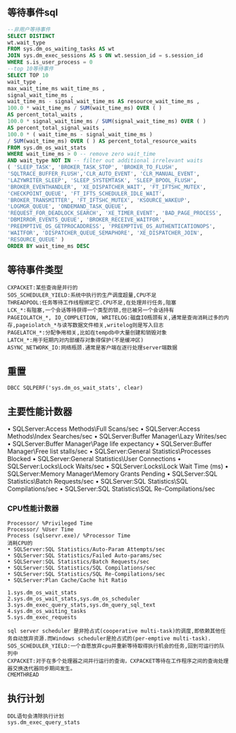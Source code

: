 ## 等待事件sql
```sql
--非用户等待事件
SELECT DISTINCT
wt.wait_type
FROM sys.dm_os_waiting_tasks AS wt
JOIN sys.dm_exec_sessions AS s ON wt.session_id = s.session_id
WHERE s.is_user_process = 0
--top 10等待事件
SELECT TOP 10
wait_type ,
max_wait_time_ms wait_time_ms ,
signal_wait_time_ms ,
wait_time_ms - signal_wait_time_ms AS resource_wait_time_ms ,
100.0 * wait_time_ms / SUM(wait_time_ms) OVER ( )
AS percent_total_waits ,
100.0 * signal_wait_time_ms / SUM(signal_wait_time_ms) OVER ( )
AS percent_total_signal_waits ,
100.0 * ( wait_time_ms - signal_wait_time_ms )
/ SUM(wait_time_ms) OVER ( ) AS percent_total_resource_waits
FROM sys.dm_os_wait_stats
WHERE wait_time_ms > 0 -- remove zero wait_time
AND wait_type NOT IN -- filter out additional irrelevant waits
( 'SLEEP_TASK', 'BROKER_TASK_STOP', 'BROKER_TO_FLUSH',
'SQLTRACE_BUFFER_FLUSH','CLR_AUTO_EVENT', 'CLR_MANUAL_EVENT',
'LAZYWRITER_SLEEP', 'SLEEP_SYSTEMTASK', 'SLEEP_BPOOL_FLUSH',
'BROKER_EVENTHANDLER', 'XE_DISPATCHER_WAIT', 'FT_IFTSHC_MUTEX',
'CHECKPOINT_QUEUE', 'FT_IFTS_SCHEDULER_IDLE_WAIT',
'BROKER_TRANSMITTER', 'FT_IFTSHC_MUTEX', 'KSOURCE_WAKEUP',
'LOGMGR_QUEUE', 'ONDEMAND_TASK_QUEUE',
'REQUEST_FOR_DEADLOCK_SEARCH', 'XE_TIMER_EVENT', 'BAD_PAGE_PROCESS',
'DBMIRROR_EVENTS_QUEUE', 'BROKER_RECEIVE_WAITFOR',
'PREEMPTIVE_OS_GETPROCADDRESS', 'PREEMPTIVE_OS_AUTHENTICATIONOPS',
'WAITFOR', 'DISPATCHER_QUEUE_SEMAPHORE', 'XE_DISPATCHER_JOIN',
'RESOURCE_QUEUE' )
ORDER BY wait_time_ms DESC
```
## 等待事件类型
```
CXPACKET:某些查询是并行的
SOS_SCHEDULER_YIELD:系统中执行的生产调度超量,CPU不足
THREADPOOL:任务等待工作线程绑定它.CPU不足,在处理并行任务,阻塞
LCK_*:有阻塞,一个会话等待获得一个类型的锁,但已被另一个会话持有
PAGEIOLATCH_*, IO_COMPLETION, WRITELOG:磁盘IO瓶颈有关,通常是查询消耗过多的内存,pageiolatch_*与读写数据文件相关,writelog则是写入日志
PAGELATCH_*:分配争用相关,比如在tempdb中大量创建和销毁对象
LATCH_*:用于短期内对内部缓存对象得保护(不是缓冲区)
ASYNC_NETWORK_IO:网络瓶颈.通常是客户端在逐行处理server端数据
```
## 重置
```
DBCC SQLPERF('sys.dm_os_wait_stats', clear)
```
## 主要性能计数器
• SQLServer:Access Methods\Full Scans/sec
• SQLServer:Access Methods\Index Searches/sec
• SQLServer:Buffer Manager\Lazy Writes/sec
• SQLServer:Buffer Manager\Page life expectancy
• SQLServer:Buffer Manager\Free list stalls/sec
• SQLServer:General Statistics\Processes Blocked
• SQLServer:General Statistics\User Connections
• SQLServer:Locks\Lock Waits/sec
• SQLServer:Locks\Lock Wait Time (ms)
• SQLServer:Memory Manager\Memory Grants Pending
• SQLServer:SQL Statistics\Batch Requests/sec
• SQLServer:SQL Statistics\SQL Compilations/sec
• SQLServer:SQL Statistics\SQL Re-Compilations/sec

### CPU性能计数器
```
Processor/ %Privileged Time
Processor/ %User Time
Process (sqlservr.exe)/ %Processor Time
消耗CPU的
• SQLServer:SQL Statistics/Auto-Param Attempts/sec
• SQLServer:SQL Statistics/Failed Auto-params/sec
• SQLServer:SQL Statistics/Batch Requests/sec
• SQLServer:SQL Statistics/SQL Compilations/sec
• SQLServer:SQL Statistics/SQL Re-Compilations/sec
• SQLServer:Plan Cache/Cache hit Ratio

1.sys.dm_os_wait_stats
2.sys.dm_os_wait_stats,sys.dm_os_scheduler
3.sys.dm_exec_query_stats,sys.dm_query_sql_text
4.sys.dm_os_waiting_tasks
5.sys.dm_exec_requests

sql server scheduler 是非抢占式(cooperative multi-task)的调度,即依赖其他任务自动放弃资源.而Windows scheduler是抢占式的(per-emptive multi-task).
SOS_SCHEDULER_YIELD:一个自愿放弃cpu并重新等待取得执行机会的任务,回到可运行的队列中
CXPACKET:对于在多个处理器之间并行运行的查询，CXPACKET等待在工作程序之间的查询处理器交换迭代器同步期间发生。
CMEMTHREAD
```
## 执行计划
```
DDL语句会清除执行计划
sys.dm_exec_query_stats
```

```

```